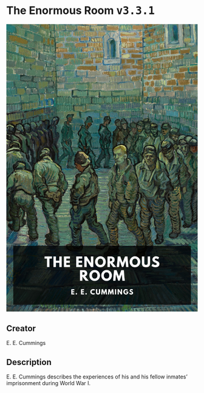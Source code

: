 
# The Enormous Room <kbd>v3.3.1</kbd>

<center>
  <img src="./cover-1024.jpg"/>
</center>

## Creator
E. E. Cummings

## Description
E. E. Cummings describes the experiences of his and his fellow inmates’ imprisonment during World War I.

